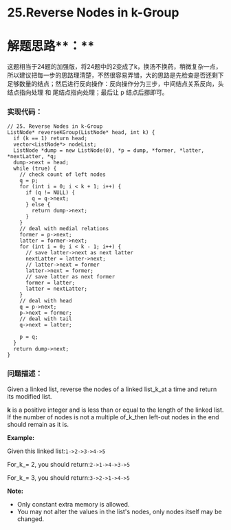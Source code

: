 # 25.Reverse Nodes in k-Group

# 解题思路**：**

这题相当于24题的加强版，将24题中的2变成了k，换汤不换药，稍微复杂一点，所以建议把每一步的思路理清楚，不然很容易弄错，大的思路是先检查是否还剩下足够数量的结点；然后进行反向操作：反向操作分为三步，中间结点关系反向，头结点指向处理 和 尾结点指向处理；最后让 p 结点后挪即可。

### 实现代码：

```
// 25. Reverse Nodes in k-Group
ListNode* reverseKGroup(ListNode* head, int k) {
  if (k == 1) return head;
  vector<ListNode*> nodeList;
  ListNode *dump = new ListNode(0), *p = dump, *former, *latter, *nextLatter, *q;
  dump->next = head;
  while (true) {
    // check count of left nodes
    q = p;
    for (int i = 0; i < k + 1; i++) {
      if (q != NULL) {
        q = q->next;
      } else {
        return dump->next;      
      }
    }
    // deal with medial relations 
    former = p->next;
    latter = former->next;
    for (int i = 0; i < k - 1; i++) {
      // save latter->next as next latter
      nextLatter = latter->next;
      // latter->next = former
      latter->next = former;
      // save latter as next former  
      former = latter;
      latter = nextLatter;
    }
    // deal with head
    q = p->next;
    p->next = former;
    // deal with tail
    q->next = latter;

    p = q;
  }
  return dump->next;      
}
```

### 问题描述：

Given a linked list, reverse the nodes of a linked list\_k\_at a time and return its modified list.

**k** is a positive integer and is less than or equal to the length of the linked list. If the number of nodes is not a multiple of\_k\_then left-out nodes in the end should remain as it is.

**Example:**

Given this linked list:`1->2->3->4->5`

For_k_= 2, you should return:`2->1->4->3->5`

For_k_= 3, you should return:`3->2->1->4->5`

**Note:**

* Only constant extra memory is allowed.
* You may not alter the values in the list's nodes, only nodes itself may be changed.



